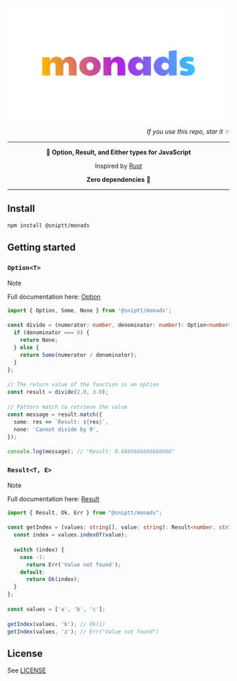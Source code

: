 <p align="center">
  <a href="https://sniptt.com">
    <img src=".github/assets/monads-social-cover.svg" alt="Monads Logo" />
  </a>
</p>

<p align="right">
  <i>If you use this repo, star it ✨</i>
</p>

***

<p align="center">🦀 <b>Option, Result, and Either types for JavaScript</b></p>

<p align="center">
  Inspired by <a href="https://doc.rust-lang.org/stable/std/option/" target="_blank">Rust</a>
</p>

<p align="center">
  <b>Zero dependencies</b> 🚀
</p>

***

## Install

```sh
npm install @sniptt/monads
```

## Getting started

### `Option<T>`

> [!NOTE]
> Full documentation here: [Option](docs/interfaces/Option.html)

```ts
import { Option, Some, None } from '@sniptt/monads';

const divide = (numerator: number, denominator: number): Option<number> => {
  if (denominator === 0) {
    return None;
  } else {
    return Some(numerator / denominator);
  }
};

// The return value of the function is an option
const result = divide(2.0, 3.0);

// Pattern match to retrieve the value
const message = result.match({
  some: res => `Result: ${res}`,
  none: 'Cannot divide by 0',
});

console.log(message); // "Result: 0.6666666666666666"
```

### `Result<T, E>`

> [!NOTE]
> Full documentation here: [Result](docs/interfaces/Result.html)

```ts
import { Result, Ok, Err } from "@sniptt/monads";

const getIndex = (values: string[], value: string): Result<number, string> => {
  const index = values.indexOf(value);

  switch (index) {
    case -1:
      return Err('Value not found');
    default:
      return Ok(index);
  }
};

const values = ['a', 'b', 'c'];

getIndex(values, 'b'); // Ok(1)
getIndex(values, 'z'); // Err("Value not found")
```

## License

See [LICENSE](LICENSE)
